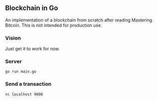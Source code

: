 ## Blockchain in Go

  An implementation of a blockchain from scratch after reading Mastering Bitcoin. This is not intended for production use.

### Vision

  Just get it to work for now.

### Server

  `go run main.go`

### Send a transaction

  `nc localhost 9000`
